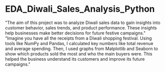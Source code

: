# EDA_Diwali_Sales_Analysis_Python
"The aim of this project was to analyze Diwali sales data to gain insights into customer behavior, sales trends, and product performance. These insights help businesses make better decisions for future festive campaigns."
"Imagine you have all the receipts from a Diwali shopping festival. Using tools like NumPy and Pandas, I calculated key numbers like total revenue and average spending. Then, I used graphs from Matplotlib and Seaborn to show which products sold the most and who the main buyers were. This helped the business understand its customers and improve its future campaigns."
